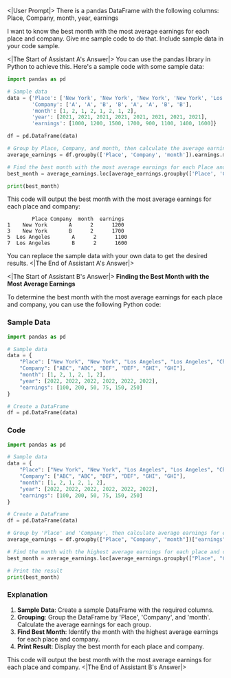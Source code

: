 <|User Prompt|>
There is a pandas DataFrame with the following columns:
Place, Company, month, year, earnings

I want to know the best month with the most average earnings for each place and company. Give me sample code to do that. Include sample data in your code sample.

<|The Start of Assistant A's Answer|>
You can use the pandas library in Python to achieve this. Here's a sample code with some sample data:

```python
import pandas as pd

# Sample data
data = {'Place': ['New York', 'New York', 'New York', 'New York', 'Los Angeles', 'Los Angeles', 'Los Angeles', 'Los Angeles'],
        'Company': ['A', 'A', 'B', 'B', 'A', 'A', 'B', 'B'],
        'month': [1, 2, 1, 2, 1, 2, 1, 2],
        'year': [2021, 2021, 2021, 2021, 2021, 2021, 2021, 2021],
        'earnings': [1000, 1200, 1500, 1700, 900, 1100, 1400, 1600]}

df = pd.DataFrame(data)

# Group by Place, Company, and month, then calculate the average earnings
average_earnings = df.groupby(['Place', 'Company', 'month']).earnings.mean().reset_index()

# Find the best month with the most average earnings for each Place and Company
best_month = average_earnings.loc[average_earnings.groupby(['Place', 'Company']).earnings.idxmax()]

print(best_month)
```

This code will output the best month with the most average earnings for each place and company:

```
        Place Company  month  earnings
1    New York       A      2      1200
3    New York       B      2      1700
5  Los Angeles       A      2      1100
7  Los Angeles       B      2      1600
```

You can replace the sample data with your own data to get the desired results.
<|The End of Assistant A's Answer|>

<|The Start of Assistant B's Answer|>
**Finding the Best Month with the Most Average Earnings**

To determine the best month with the most average earnings for each place and company, you can use the following Python code:

### Sample Data

```python
import pandas as pd

# Sample data
data = {
    "Place": ["New York", "New York", "Los Angeles", "Los Angeles", "Chicago", "Chicago"],
    "Company": ["ABC", "ABC", "DEF", "DEF", "GHI", "GHI"],
    "month": [1, 2, 1, 2, 1, 2],
    "year": [2022, 2022, 2022, 2022, 2022, 2022],
    "earnings": [100, 200, 50, 75, 150, 250]
}

# Create a DataFrame
df = pd.DataFrame(data)
```

### Code

```python
import pandas as pd

# Sample data
data = {
    "Place": ["New York", "New York", "Los Angeles", "Los Angeles", "Chicago", "Chicago"],
    "Company": ["ABC", "ABC", "DEF", "DEF", "GHI", "GHI"],
    "month": [1, 2, 1, 2, 1, 2],
    "year": [2022, 2022, 2022, 2022, 2022, 2022],
    "earnings": [100, 200, 50, 75, 150, 250]
}

# Create a DataFrame
df = pd.DataFrame(data)

# Group by 'Place' and 'Company', then calculate average earnings for each month
average_earnings = df.groupby(["Place", "Company", "month"])["earnings"].mean().reset_index()

# Find the month with the highest average earnings for each place and company
best_month = average_earnings.loc[average_earnings.groupby(["Place", "Company"])["earnings"].idxmax()]

# Print the result
print(best_month)
```

### Explanation

1. **Sample Data**: Create a sample DataFrame with the required columns.
2. **Grouping**: Group the DataFrame by 'Place', 'Company', and 'month'. Calculate the average earnings for each group.
3. **Find Best Month**: Identify the month with the highest average earnings for each place and company.
4. **Print Result**: Display the best month for each place and company.

This code will output the best month with the most average earnings for each place and company.
<|The End of Assistant B's Answer|>